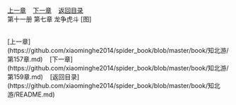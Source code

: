 
[上一章](https://github.com/xiaominghe2014/spider_book/blob/master/book/知北游/第157章.md)&nbsp;&nbsp;&nbsp;&nbsp;[下一章](https://github.com/xiaominghe2014/spider_book/blob/master/book/知北游/第159章.md)&nbsp;&nbsp;&nbsp;&nbsp;[返回目录](https://github.com/xiaominghe2014/spider_book/blob/master/book/知北游/README.md)
<br /> 第十一册 第七章 龙争虎斗 [图]<br />
    
  <br />
[上一章](https://github.com/xiaominghe2014/spider_book/blob/master/book/知北游/第157章.md)&nbsp;&nbsp;&nbsp;&nbsp;[下一章](https://github.com/xiaominghe2014/spider_book/blob/master/book/知北游/第159章.md)&nbsp;&nbsp;&nbsp;&nbsp;[返回目录](https://github.com/xiaominghe2014/spider_book/blob/master/book/知北游/README.md)
